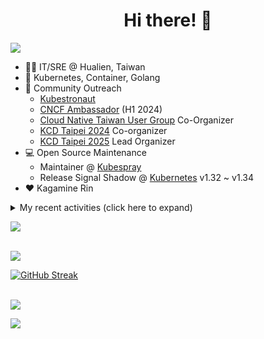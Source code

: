 <div align="center">
  <h1>Hi there! 👋</h1>
</div>

![](https://komarev.com/ghpvc/?username=tico88612&color=brightgreen&style=for-the-badge)

- 🧑‍💻 IT/SRE @ Hualien, Taiwan
- 🐳 Kubernetes, Container, Golang
- 🤝 Community Outreach
  - [Kubestronaut](https://www.cncf.io/training/kubestronaut/?p=chenghao-yang)
  - [CNCF Ambassador](https://www.cncf.io/people/ambassadors/?p=chenghao-yang) (H1 2024)
  - [Cloud Native Taiwan User Group](https://cloudnative.tw) Co-Organizer
  - [KCD Taipei 2024](https://kcd.taipei/2024) Co-organizer
  - [KCD Taipei 2025](https://kcd.taipei/2025) Lead Organizer
- 💻 Open Source Maintenance
  - Maintainer @ [Kubespray](https://kubespray.io/)
  - Release Signal Shadow @ [Kubernetes](https://kubernetes.io) v1.32 ~ v1.34
- ❤️ Kagamine Rin

<details>
  <summary>My recent activities (click here to expand)</summary>

  #### 👷 Check out what I'm currently working on
  
  - [kubernetes-sigs/kubespray](https://github.com/kubernetes-sigs/kubespray) - Deploy a Production Ready Kubernetes Cluster (4 days ago)
  - [kubernetes/enhancements](https://github.com/kubernetes/enhancements) - Enhancements tracking repo for Kubernetes (1 month ago)
  - [tico88612/devstats-card](https://github.com/tico88612/devstats-card) - Your CNCF DevStats Card (1 month ago)
  - [cloud-native-taiwan/i.kcd.taipei](https://github.com/cloud-native-taiwan/i.kcd.taipei) - Shorten URL for KCD Taipei (1 month ago)
  - [kubernetes/apimachinery](https://github.com/kubernetes/apimachinery) -  (2 months ago)
  - [kubernetes/kubernetes](https://github.com/kubernetes/kubernetes) - Production-Grade Container Scheduling and Management (2 months ago)
  - [bpg/terraform-provider-proxmox](https://github.com/bpg/terraform-provider-proxmox) - Terraform / OpenTofu Provider for Proxmox VE (2 months ago)
  - [kubernetes/org](https://github.com/kubernetes/org) - Meta configuration for Kubernetes Github Org (3 months ago)
  - [cloud-native-taiwan/Infra-Labs-Docs](https://github.com/cloud-native-taiwan/Infra-Labs-Docs) - Documentation for Cloud Native Taiwan Infra Labs (3 months ago)
  - [cilium/tetragon](https://github.com/cilium/tetragon) - eBPF-based Security Observability and Runtime Enforcement (3 months ago)

  #### 🌱 My latest projects
  
  - [tico88612/devstats-card](https://github.com/tico88612/devstats-card) - Your CNCF DevStats Card
  - [tico88612/kind-workshop](https://github.com/tico88612/kind-workshop) - 
  - [tico88612/blog-comments](https://github.com/tico88612/blog-comments) - 
  - [tico88612/get-real-ip](https://github.com/tico88612/get-real-ip) - 
  - [tico88612/podman-monitor-workshop](https://github.com/tico88612/podman-monitor-workshop) - 
  - [tico88612/cicd-hexo-blog-pages](https://github.com/tico88612/cicd-hexo-blog-pages) - 以 Hexo Blog 撰寫 CI/CD Pipeline 網頁
  - [tico88612/cicd-hexo-blog-template](https://github.com/tico88612/cicd-hexo-blog-template) - 以 Hexo Blog 撰寫 CI/CD Pipeline 模板
  - [tico88612/butter-toast-cup-2023](https://github.com/tico88612/butter-toast-cup-2023) - 奶油吐司杯 2023 分數計算機
  - [tico88612/cms-docker](https://github.com/tico88612/cms-docker) - Contest Management System v1.5.dev0 Docker Version
  - [tico88612/network-security-final](https://github.com/tico88612/network-security-final) - 

  #### 🔭 Latest releases I've contributed to
  
  - [kubernetes/kubernetes](https://github.com/kubernetes/kubernetes) ([v1.34.0-rc.2](https://github.com/kubernetes/kubernetes/releases/tag/v1.34.0-rc.2), 3 days ago) - Production-Grade Container Scheduling and Management
  - [bpg/terraform-provider-proxmox](https://github.com/bpg/terraform-provider-proxmox) ([v0.82.1](https://github.com/bpg/terraform-provider-proxmox/releases/tag/v0.82.1), 4 days ago) - Terraform / OpenTofu Provider for Proxmox VE
  - [cilium/tetragon](https://github.com/cilium/tetragon) ([v1.5.0](https://github.com/cilium/tetragon/releases/tag/v1.5.0), 3 weeks ago) - eBPF-based Security Observability and Runtime Enforcement
  - [kubernetes-sigs/cloud-provider-kind](https://github.com/kubernetes-sigs/cloud-provider-kind) ([v0.7.0](https://github.com/kubernetes-sigs/cloud-provider-kind/releases/tag/v0.7.0), 1 month ago) - Cloud provider for KIND clusters
  - [coredns/deployment](https://github.com/coredns/deployment) ([coredns-1.14.0](https://github.com/coredns/deployment/releases/tag/coredns-1.14.0), 4 years ago) - Scripts, utilities, and examples for deploying CoreDNS.

  #### 🔨 My recent Pull Requests
  
  - [[release-2.27] Fix: pre-commit failing test](https://github.com/kubernetes-sigs/kubespray/pull/12484) on [kubernetes-sigs/kubespray](https://github.com/kubernetes-sigs/kubespray) (3 days ago)
  - [[release-2.28] Patch versions updates](https://github.com/kubernetes-sigs/kubespray/pull/12462) on [kubernetes-sigs/kubespray](https://github.com/kubernetes-sigs/kubespray) (1 week ago)
  - [Patch versions updates](https://github.com/kubernetes-sigs/kubespray/pull/12461) on [kubernetes-sigs/kubespray](https://github.com/kubernetes-sigs/kubespray) (1 week ago)
  - [Feat: Debian 13 Trixie support](https://github.com/kubernetes-sigs/kubespray/pull/12456) on [kubernetes-sigs/kubespray](https://github.com/kubernetes-sigs/kubespray) (1 week ago)
  - [Feat: add common_crds role and Prometheus Operator CRDs installation](https://github.com/kubernetes-sigs/kubespray/pull/12441) on [kubernetes-sigs/kubespray](https://github.com/kubernetes-sigs/kubespray) (3 weeks ago)
  - [Fix: change the EOL Debian backports to archive](https://github.com/kubernetes-sigs/kubespray/pull/12434) on [kubernetes-sigs/kubespray](https://github.com/kubernetes-sigs/kubespray) (3 weeks ago)
  - [Feat: lima support for local development](https://github.com/kubernetes-sigs/kubespray/pull/12421) on [kubernetes-sigs/kubespray](https://github.com/kubernetes-sigs/kubespray) (1 month ago)
  - [KEP-5295: Fix the typo from kayml to kyaml](https://github.com/kubernetes/enhancements/pull/5451) on [kubernetes/enhancements](https://github.com/kubernetes/enhancements) (1 month ago)
  - [Fix: nodelocaldns capabilities usage](https://github.com/kubernetes-sigs/kubespray/pull/12398) on [kubernetes-sigs/kubespray](https://github.com/kubernetes-sigs/kubespray) (1 month ago)
  - [RockyLinux 10 support](https://github.com/kubernetes-sigs/kubespray/pull/12355) on [kubernetes-sigs/kubespray](https://github.com/kubernetes-sigs/kubespray) (1 month ago)

  #### ⭐ Recent Stars
  
  - [ray-project/kuberay](https://github.com/ray-project/kuberay) - A toolkit to run Ray applications on Kubernetes (1 week ago)
  - [apple/containerization](https://github.com/apple/containerization) - Containerization is a Swift package for running Linux containers on macOS. (2 months ago)
  - [apple/container](https://github.com/apple/container) - A tool for creating and running Linux containers using lightweight virtual machines on a Mac. It is written in Swift, and optimized for Apple silicon.  (2 months ago)
  - [opentofu/opentofu](https://github.com/opentofu/opentofu) - OpenTofu lets you declaratively manage your cloud infrastructure. (2 months ago)
  - [nunocoracao/blowfish](https://github.com/nunocoracao/blowfish) - Personal Website &amp; Blog Theme for Hugo (4 months ago)
  - [srl-labs/containerlab](https://github.com/srl-labs/containerlab) - container-based networking labs (4 months ago)
  - [microsoft/typescript-go](https://github.com/microsoft/typescript-go) - Staging repo for development of native port of TypeScript (5 months ago)
  - [riccardoperra/codeimage](https://github.com/riccardoperra/codeimage) - A tool to beautify your code screenshots. Built with SolidJS and Fastify. (6 months ago)
  - [inspektor-gadget/inspektor-gadget](https://github.com/inspektor-gadget/inspektor-gadget) - Inspektor Gadget is a set of tools and framework for data collection and system inspection on Kubernetes clusters and Linux hosts using eBPF (9 months ago)
  - [charmbracelet/vhs](https://github.com/charmbracelet/vhs) - Your CLI home video recorder 📼 (9 months ago)

  #### 👯 Check out some of my recent followers
  
  - [hydai](https://github.com/hydai)
  - [aman4433](https://github.com/aman4433)
  - [HuuHan12](https://github.com/HuuHan12)
  - [CodeStaple](https://github.com/CodeStaple)
  - [EricccTaiwan](https://github.com/EricccTaiwan)
</details>

<a href="https://github.com/tico88612/devstats-card"><img src="https://devstats.me/?username=tico88612" /></a>

<br>

<img src="https://github-readme-stats.vercel.app/api?username=tico88612&hide_title=true&count_private=true&show_icons=true" />

<br>

<a href="https://git.io/streak-stats"><img src="https://streak-stats.demolab.com?user=tico88612&theme=one-dark-pro" alt="GitHub Streak" /></a>

<br>

<img src="https://github-profile-trophy.vercel.app/?username=tico88612&theme=flat&no-frame=true&theme=onedark&margin-w=15&column=4" />


![](https://hit.yhype.me/github/profile?user_id=17496418)
